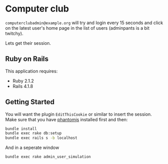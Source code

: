 Computer club
================

`computerclubadmin@example.org` will try and login every 15 seconds and click
on the latest user's home page in the list of users
(adminpants is a bit twitchy).

Lets get their session.

Ruby on Rails
-------------

This application requires:

- Ruby 2.1.2
- Rails 4.1.8

Getting Started
---------------

You will want the plugin `EditThisCookie` or similar to insert the session.
Make sure that you have [phantomjs](http://phantomjs.org/download.html) installed first and then:

~~~bash
bundle install
bundle exec rake db:setup
bundle exec rails s -b localhost
~~~


And in a seperate window
~~~bash
bundle exec rake admin_user_simulation
~~~

